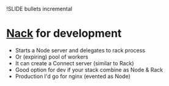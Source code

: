 !SLIDE bullets incremental
# [Nack](https://github.com/josh/nack) for development
* Starts a Node server and delegates to rack process
* Or (expiring) pool of workers
* It can create a Connect server (similar to Rack)
* Good option for dev if your stack combine as Node & Rack
* Production I'd go for nginx (evented as Node) 

